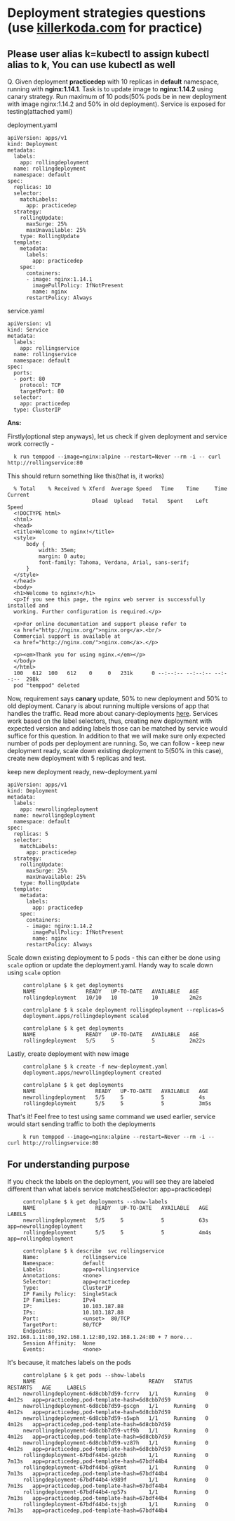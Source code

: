 # Deployment strategies questions (use [killerkoda.com](https://killercoda.com/playgrounds/scenario/kubernetes) for practice)

## Please user alias k=kubectl to assign kubectl alias to k, You can use kubectl as well

Q. Given deployment **practicedep** with 10 replicas in **default** namespace, running with **nginx:1.14.1**. Task is to update image to **nginx:1.14.2** using canary strategy.
   Run maximum of 10 pods(50% pods be in new deployment with image nginx:1.14.2 and 50% in old deployment). Service is exposed for testing(attached yaml)

   
deployment.yaml

    apiVersion: apps/v1
    kind: Deployment
    metadata:
      labels:
        app: rollingdeployment
      name: rollingdeployment
      namespace: default
    spec:
      replicas: 10
      selector:
        matchLabels:
          app: practicedep
      strategy:
        rollingUpdate:
          maxSurge: 25%
          maxUnavailable: 25%
        type: RollingUpdate
      template:
        metadata:
          labels:
            app: practicedep
        spec:
          containers:
          - image: nginx:1.14.1
            imagePullPolicy: IfNotPresent
            name: nginx
          restartPolicy: Always

service.yaml

    apiVersion: v1
    kind: Service
    metadata:
      labels:
        app: rollingservice 
      name: rollingservice
      namespace: default
    spec:
      ports:
      - port: 80
        protocol: TCP
        targetPort: 80
      selector:
        app: practicedep
      type: ClusterIP

  **Ans:**
  
  Firstly(optional step anyways), let us check if given deployment and service work correctly -

      k run temppod --image=nginx:alpine --restart=Never --rm -i -- curl http://rollingservice:80

  This should return something like this(that is, it works)

      % Total    % Received % Xferd  Average Speed   Time    Time     Time  Current
                               Dload  Upload   Total   Spent    Left  Speed
      <!DOCTYPE html>
      <html>
      <head>
      <title>Welcome to nginx!</title>
      <style>
          body {
              width: 35em;
              margin: 0 auto;
              font-family: Tahoma, Verdana, Arial, sans-serif;
          }
      </style>
      </head>
      <body>
      <h1>Welcome to nginx!</h1>
      <p>If you see this page, the nginx web server is successfully installed and
      working. Further configuration is required.</p>
      
      <p>For online documentation and support please refer to
      <a href="http://nginx.org/">nginx.org</a>.<br/>
      Commercial support is available at
      <a href="http://nginx.com/">nginx.com</a>.</p>
      
      <p><em>Thank you for using nginx.</em></p>
      </body>
      </html>
      100   612  100   612    0     0   231k      0 --:--:-- --:--:-- --:--:--  298k
      pod "temppod" deleted

  Now, requirement says **canary** update, 50% to new deployment and 50% to old deployment. Canary is about running multiple versions of app that handles the traffic.
  Read more about canary-deployments [here](https://kubernetes.io/docs/concepts/workloads/controllers/deployment/#canary-deployment).
  Services work based on the label selectors, thus, creating new deployment with expected version and adding labels those can be matched by service would suffice for this question.
  In addition to that we will make sure only expected number of pods per deployment are running.
  So, we can follow - keep new deployment ready, scale down existing deployment to 5(50% in this case), create new deployment with 5 replicas and test.

  keep new deployment ready, new-deployment.yaml

    apiVersion: apps/v1
    kind: Deployment
    metadata:
      labels:
        app: newrollingdeployment
      name: newrollingdeployment
      namespace: default
    spec:
      replicas: 5
      selector:
        matchLabels:
          app: practicedep
      strategy:
        rollingUpdate:
          maxSurge: 25%
          maxUnavailable: 25%
        type: RollingUpdate
      template:
        metadata:
          labels:
            app: practicedep
        spec:
          containers:
          - image: nginx:1.14.2
            imagePullPolicy: IfNotPresent
            name: nginx
          restartPolicy: Always

   Scale down existing deployment to 5 pods - this can either be done using `scale` option or update the deployment.yaml.
   Handy way to scale down using `scale` option

         controlplane $ k get deployments
         NAME                READY   UP-TO-DATE   AVAILABLE   AGE
         rollingdeployment   10/10   10           10          2m2s
         
         controlplane $ k scale deployment rollingdeployment --replicas=5
         deployment.apps/rollingdeployment scaled
         
         controlplane $ k get deployments
         NAME                READY   UP-TO-DATE   AVAILABLE   AGE
         rollingdeployment   5/5     5            5           2m22s

   Lastly, create deployment with new image

         controlplane $ k create -f new-deployment.yaml 
         deployment.apps/newrollingdeployment created
         
         controlplane $ k get deployments
         NAME                   READY   UP-TO-DATE   AVAILABLE   AGE
         newrollingdeployment   5/5     5            5           4s
         rollingdeployment      5/5     5            5           3m5s

   That's it! Feel free to test using same command we used earlier, service would start sending traffic to both the deployments

         k run temppod --image=nginx:alpine --restart=Never --rm -i -- curl http://rollingservice:80

   ## For understanding purpose 

   If you check the labels on the deployment, you will see they are labeled different than what labels service matches(Selector: app=practicedep)

         controlplane $ k get deployments --show-labels
         NAME                   READY   UP-TO-DATE   AVAILABLE   AGE    LABELS
         newrollingdeployment   5/5     5            5           63s    app=newrollingdeployment
         rollingdeployment      5/5     5            5           4m4s   app=rollingdeployment

         controlplane $ k describe  svc rollingservice
         Name:              rollingservice
         Namespace:         default
         Labels:            app=rollingservice
         Annotations:       <none>
         Selector:          app=practicedep
         Type:              ClusterIP
         IP Family Policy:  SingleStack
         IP Families:       IPv4
         IP:                10.103.187.88
         IPs:               10.103.187.88
         Port:              <unset>  80/TCP
         TargetPort:        80/TCP
         Endpoints:         192.168.1.11:80,192.168.1.12:80,192.168.1.24:80 + 7 more...
         Session Affinity:  None
         Events:            <none>

   It's because, it matches labels on the pods

         controlplane $ k get pods --show-labels
         NAME                                    READY   STATUS    RESTARTS   AGE     LABELS
         newrollingdeployment-6d8cbb7d59-fcrrv   1/1     Running   0          4m12s   app=practicedep,pod-template-hash=6d8cbb7d59
         newrollingdeployment-6d8cbb7d59-gscgn   1/1     Running   0          4m12s   app=practicedep,pod-template-hash=6d8cbb7d59
         newrollingdeployment-6d8cbb7d59-s5wph   1/1     Running   0          4m12s   app=practicedep,pod-template-hash=6d8cbb7d59
         newrollingdeployment-6d8cbb7d59-vtf9b   1/1     Running   0          4m12s   app=practicedep,pod-template-hash=6d8cbb7d59
         newrollingdeployment-6d8cbb7d59-vz87h   1/1     Running   0          4m12s   app=practicedep,pod-template-hash=6d8cbb7d59
         rollingdeployment-67bdf44b4-g4zbh       1/1     Running   0          7m13s   app=practicedep,pod-template-hash=67bdf44b4
         rollingdeployment-67bdf44b4-g9kmt       1/1     Running   0          7m13s   app=practicedep,pod-template-hash=67bdf44b4
         rollingdeployment-67bdf44b4-k989f       1/1     Running   0          7m13s   app=practicedep,pod-template-hash=67bdf44b4
         rollingdeployment-67bdf44b4-np57s       1/1     Running   0          7m13s   app=practicedep,pod-template-hash=67bdf44b4
         rollingdeployment-67bdf44b4-tsjgh       1/1     Running   0          7m13s   app=practicedep,pod-template-hash=67bdf44b4
